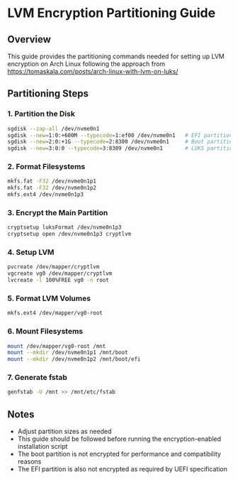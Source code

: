 # LVM Encryption Partitioning Guide

## Overview
This guide provides the partitioning commands needed for setting up LVM encryption on Arch Linux following the approach from https://tomaskala.com/posts/arch-linux-with-lvm-on-luks/

## Partitioning Steps

### 1. Partition the Disk
```bash
sgdisk --zap-all /dev/nvme0n1
sgdisk --new=1:0:+600M --typecode=1:ef00 /dev/nvme0n1   # EFI partition
sgdisk --new=2:0:+1G --typecode=2:8300 /dev/nvme0n1     # Boot partition
sgdisk --new=3:0:0 --typecode=3:8309 /dev/nvme0n1       # LUKS partition
```

### 2. Format Filesystems
```bash
mkfs.fat -F32 /dev/nvme0n1p1
mkfs.fat -F32 /dev/nvme0n1p2
mkfs.ext4 /dev/nvme0n1p3
```

### 3. Encrypt the Main Partition
```bash
cryptsetup luksFormat /dev/nvme0n1p3
cryptsetup open /dev/nvme0n1p3 cryptlvm
```

### 4. Setup LVM
```bash
pvcreate /dev/mapper/cryptlvm
vgcreate vg0 /dev/mapper/cryptlvm
lvcreate -l 100%FREE vg0 -n root
```

### 5. Format LVM Volumes
```bash
mkfs.ext4 /dev/mapper/vg0-root
```

### 6. Mount Filesystems
```bash
mount /dev/mapper/vg0-root /mnt
mount --mkdir /dev/nvme0n1p1 /mnt/boot
mount --mkdir /dev/nvme0n1p2 /mnt/boot/efi
```

### 7. Generate fstab
```bash
genfstab -U /mnt >> /mnt/etc/fstab
```

## Notes
- Adjust partition sizes as needed
- This guide should be followed before running the encryption-enabled installation script
- The boot partition is not encrypted for performance and compatibility reasons
- The EFI partition is also not encrypted as required by UEFI specification
